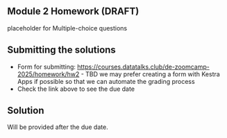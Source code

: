 ## Module 2 Homework (DRAFT)

placeholder for Multiple-choice questions

## Submitting the solutions

* Form for submitting: https://courses.datatalks.club/de-zoomcamp-2025/homework/hw2 - TBD we may prefer creating a form with Kestra Apps if possible so that we can automate the grading process
* Check the link above to see the due date
  
## Solution

Will be provided after the due date.
